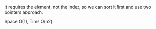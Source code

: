 
It requires the element, not the index, so we can sort it first and use two pointers approach.

Space O(1), Time O(n2).

